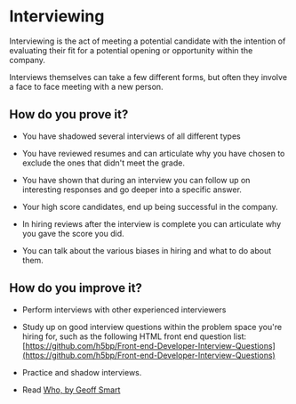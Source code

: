 # Interviewing

Interviewing is the act of meeting a potential candidate with the intention of evaluating their fit for a potential opening or opportunity within the company.

Interviews themselves can take a few different forms, but often they involve a face to face meeting with a new person. 


## How do you prove it?

* You have shadowed several interviews of all different types

* You have reviewed resumes and can articulate why you have chosen to exclude the ones that didn't meet the grade.

* You have shown that during an interview you can follow up on interesting responses and go deeper into a specific answer.

* Your high score candidates, end up being successful in the company.

* In hiring reviews after the interview is complete you can articulate why you gave the score you did.

* You can talk about the various biases in hiring and what to do about them.

## How do you improve it?

* Perform interviews with other experienced interviewers

* Study up on good interview questions within the problem space you're hiring for, such as the following HTML front end question list: [https://github.com/h5bp/Front-end-Developer-Interview-Questions](https://github.com/h5bp/Front-end-Developer-Interview-Questions)

* Practice and shadow interviews.

* Read [Who, by Geoff Smart](https://www.amazon.ca/Who-Method-Hiring-Geoff-Smart/dp/1400158389)

